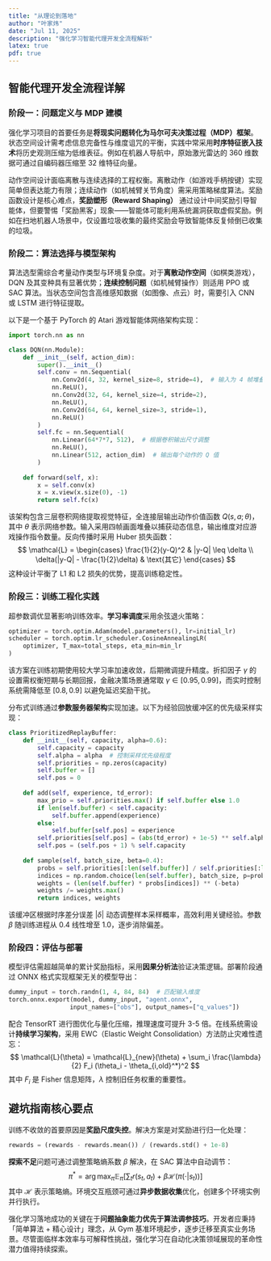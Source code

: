 ```yaml
---
title: "从理论到落地"
author: "叶家炜"
date: "Jul 11, 2025"
description: "强化学习智能代理开发全流程解析"
latex: true
pdf: true
---
```


## 智能代理开发全流程详解

### 阶段一：问题定义与 MDP 建模
强化学习项目的首要任务是**将现实问题转化为马尔可夫决策过程（MDP）框架**。状态空间设计需考虑信息完备性与维度诅咒的平衡，实践中常采用**时序特征嵌入技术**将历史观测压缩为低维表征。例如在机器人导航中，原始激光雷达的 360 维数据可通过自编码器压缩至 32 维特征向量。

动作空间设计面临离散与连续选择的工程权衡。离散动作（如游戏手柄按键）实现简单但表达能力有限；连续动作（如机械臂关节角度）需采用策略梯度算法。奖励函数设计是核心难点，**奖励塑形（Reward Shaping）** 通过设计中间奖励引导智能体，但要警惕「奖励黑客」现象——智能体可能利用系统漏洞获取虚假奖励。例如在扫地机器人场景中，仅设置垃圾收集的最终奖励会导致智能体反复倾倒已收集的垃圾。

### 阶段二：算法选择与模型架构
算法选型需综合考量动作类型与环境复杂度。对于**离散动作空间**（如棋类游戏），DQN 及其变种具有显著优势；**连续控制问题**（如机械臂操作）则适用 PPO 或 SAC 算法。当状态空间包含高维感知数据（如图像、点云）时，需要引入 CNN 或 LSTM 进行特征提取。

以下是一个基于 PyTorch 的 Atari 游戏智能体网络架构实现：
```python
import torch.nn as nn

class DQN(nn.Module):
    def __init__(self, action_dim):
        super().__init__()
        self.conv = nn.Sequential(
            nn.Conv2d(4, 32, kernel_size=8, stride=4),  # 输入为 4 帧堆叠的游戏画面
            nn.ReLU(),
            nn.Conv2d(32, 64, kernel_size=4, stride=2),
            nn.ReLU(),
            nn.Conv2d(64, 64, kernel_size=3, stride=1),
            nn.ReLU()
        )
        self.fc = nn.Sequential(
            nn.Linear(64*7*7, 512),  # 根据卷积输出尺寸调整
            nn.ReLU(),
            nn.Linear(512, action_dim)  # 输出每个动作的 Q 值
        )
    
    def forward(self, x):
        x = self.conv(x)
        x = x.view(x.size(0), -1)
        return self.fc(x)
```
该架构包含三层卷积网络提取视觉特征，全连接层输出动作价值函数 $Q(s,a;\theta)$，其中 $\theta$ 表示网络参数。输入采用四帧画面堆叠以捕获动态信息，输出维度对应游戏操作指令数量。反向传播时采用 Huber 损失函数：
$$
\mathcal{L} = \begin{cases} 
\frac{1}{2}(y-Q)^2 & |y-Q| \leq \delta \\
\delta(|y-Q| - \frac{1}{2}\delta) & \text{其它}
\end{cases}
$$
这种设计平衡了 L1 和 L2 损失的优势，提高训练稳定性。

### 阶段三：训练工程化实践
超参数调优显著影响训练效率。**学习率调度**采用余弦退火策略：
```python
optimizer = torch.optim.Adam(model.parameters(), lr=initial_lr)
scheduler = torch.optim.lr_scheduler.CosineAnnealingLR(
    optimizer, T_max=total_steps, eta_min=min_lr
)
```
该方案在训练初期使用较大学习率加速收敛，后期微调提升精度。折扣因子 $\gamma$ 的设置需权衡短期与长期回报，金融决策场景通常取 $\gamma \in [0.95, 0.99]$，而实时控制系统需降低至 $[0.8, 0.9]$ 以避免延迟奖励干扰。

分布式训练通过**参数服务器架构**实现加速。以下为经验回放缓冲区的优先级采样实现：
```python
class PrioritizedReplayBuffer:
    def __init__(self, capacity, alpha=0.6):
        self.capacity = capacity
        self.alpha = alpha  # 控制采样优先级程度
        self.priorities = np.zeros(capacity)
        self.buffer = []
        self.pos = 0
        
    def add(self, experience, td_error):
        max_prio = self.priorities.max() if self.buffer else 1.0
        if len(self.buffer) < self.capacity:
            self.buffer.append(experience)
        else:
            self.buffer[self.pos] = experience
        self.priorities[self.pos] = (abs(td_error) + 1e-5) ** self.alpha
        self.pos = (self.pos + 1) % self.capacity
    
    def sample(self, batch_size, beta=0.4):
        probs = self.priorities[:len(self.buffer)] / self.priorities[:len(self.buffer)].sum()
        indices = np.random.choice(len(self.buffer), batch_size, p=probs)
        weights = (len(self.buffer) * probs[indices]) ** (-beta)
        weights /= weights.max()
        return indices, weights
```
该缓冲区根据时序差分误差 $|\delta|$ 动态调整样本采样概率，高效利用关键经验。参数 $\beta$ 随训练进程从 0.4 线性增至 1.0，逐步消除偏差。

### 阶段四：评估与部署
模型评估需超越简单的累计奖励指标，采用**因果分析法**验证决策逻辑。部署阶段通过 ONNX 格式实现框架无关的模型导出：
```python
dummy_input = torch.randn(1, 4, 84, 84)  # 匹配输入维度
torch.onnx.export(model, dummy_input, "agent.onnx", 
                 input_names=["obs"], output_names=["q_values"])
```
配合 TensorRT 进行图优化与量化压缩，推理速度可提升 3-5 倍。在线系统需设计**持续学习架构**，采用 EWC（Elastic Weight Consolidation）方法防止灾难性遗忘：
$$
\mathcal{L}(\theta) = \mathcal{L}_{new}(\theta) + \sum_i \frac{\lambda}{2} F_i (\theta_i - \theta_{i,old}^*)^2
$$
其中 $F_i$ 是 Fisher 信息矩阵，$\lambda$ 控制旧任务权重的重要性。

## 避坑指南核心要点
训练不收敛的首要原因是**奖励尺度失控**。解决方案是对奖励进行归一化处理：
```python
rewards = (rewards - rewards.mean()) / (rewards.std() + 1e-8)
```
**探索不足**问题可通过调整策略熵系数 $\beta$ 解决，在 SAC 算法中自动调节：
$$
\pi^* = \arg\max_\pi \mathbb{E}_\pi \left[ \sum_t r(s_t,a_t) + \beta \mathcal{H}(\pi(\cdot|s_t)) \right]
$$
其中 $\mathcal{H}$ 表示策略熵。环境交互瓶颈可通过**异步数据收集**优化，创建多个环境实例并行执行。

强化学习落地成功的关键在于**问题抽象能力优先于算法调参技巧**。开发者应秉持「简单算法 + 精心设计」理念，从 Gym 基准环境起步，逐步迁移至真实业务场景。尽管面临样本效率与可解释性挑战，强化学习在自动化决策领域展现的革命性潜力值得持续探索。
